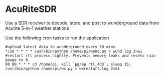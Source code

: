 # AcuRiteSDR
Use a SDR receiver to decode, store, and post to wunderground data from Acurite 5-in-1 weather stations


Use the following cron tasks to run the application

    #upload latest data to wunderground every 10 mins
    */10 * * * * /usr/bin/python /home/pi/wund.py > wund.log 2>&1
    #restart rtl process nightly. Prevents memory leaks and resets rain gauge to 0.
    00 00 * * * cd /home/pi; kill `pgrep rtl_433`; sleep 15;  /usr/bin/python /home/pi/wx.py > wxrestart.log 2>&1

